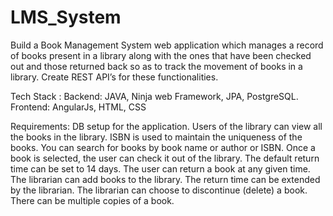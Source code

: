 # LMS_System

Build a Book Management System web application which manages a record of books present in a library along with the ones that have been checked out and those returned back so as to track the movement of books in a library. Create REST API’s for these functionalities.

Tech Stack : 
Backend: JAVA, Ninja web Framework, JPA, PostgreSQL. 
Frontend: AngularJs, HTML, CSS

Requirements: 
DB setup for the application.
Users of the library can view all the books in the library.
ISBN is used to maintain the uniqueness of the books.
You can search for books by book name or author or ISBN.
Once  a book is selected, the user can check it out of the library.
The default return time can be set to 14 days.
The user can return a book at any given time.
The librarian can add books to the library.
The return time can be extended by the librarian.
The librarian can choose to discontinue (delete) a book.
There  can be multiple copies of a book. 
